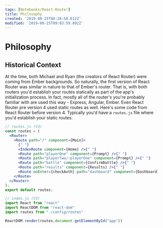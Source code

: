 ```yaml
---
tags: [Notebooks/React-Router]
title: Philosophy
created: '2019-08-25T08:28:58.612Z'
modified: '2019-08-25T09:03:59.892Z'
---
```


# Philosophy

## Historical Context
At the time, both Michael and Ryan (the creators of React Router) were coming from Ember backgrounds. So naturally, the first version of React Router was similar in nature to that of Ember's router. That is, with both routers you'd establish your routes statically as part of the app's initialization process. In fact, mostly all of the router's you're probably familiar with are used this way - Express, Angular, Ember. Even React Router pre version 4 used static routes as well. Here's some code from React Router before version 4. Typically you'd have a `routes.js` file where you'd establish your
static routes.

```jsx
// routes.js (V3)
const routes = (
  <Router>
    <Route path="/" component={Main}>
      {" "}
      <IndexRoute component={Home} />{" "}
      <Route path="playerOne" component={Prompt} />{" "}
      <Route path="playerTwo/:playerOne" component={Prompt} />{" "}
      <Route path="battle" component={ConfirmBattle} />{" "}
      <Route path="results" component={Results} />{" "}
      <Route onEnter={checkAuth} path="dashboard" component={Dashboard} />
    </Route>
  </Router>
);
export default routes;
```

```jsx
// index.js (V3)
import React from "react"
import ReactDOM from "react-dom"
import routes from "./config/routes"

ReactDOM.render(routes,document.getElementById("app"))
```
